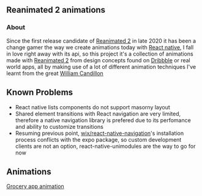 ## Reanimated 2 animations

### About
Since the first release candidate of [Reanimated 2](https://docs.swmansion.com/react-native-reanimated/) in late 2020 it has been a change gamer the way we create animations today with [React native](https://reactnative.dev/), I fall in love right away with its api, so this project it's a collection of animations made with [Reanimated 2](https://docs.swmansion.com/react-native-reanimated/) from design concepts found on [Dribbble](https://dribbble.com/) or real world apps, all by making use of a lot of different animation techniques I've learnt from the great [William Candillon](https://www.youtube.com/c/wcandillon)

## Known Problems
- React native lists components do not support masorny layout
- Shared element transitions with React navigation are very limited, therefore a native navigation library is prefered due to its perfomance and ability to customize transitions
- Resuming previous point, [wix/react-native-navigation](https://github.com/wix/react-native-navigation)'s installation process conflicts with the expo package, so custom development clients are not an option, react-native-unimodules are the way to go for now

## Animations
[Grocery app animation](https://github.com/Glazzes/reanimated2-animations/tree/main/src/GroceryList)